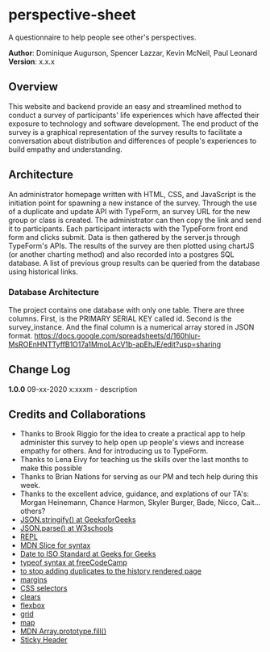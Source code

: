 # perspective-sheet
A questionnaire to help people see other's perspectives.


**Author**: Dominique Augurson, Spencer Lazzar, Kevin McNeil, Paul Leonard
**Version**: x.x.x

## Overview
This website and backend provide an easy and streamlined method to conduct a survey of participants' life experiences which have affected their exposure to technology and software development.  The end product of the survey is a graphical representation of the survey results to facilitate a conversation about distribution and differences of people's experiences to build empathy and understanding.


## Architecture
An administrator homepage written with HTML, CSS, and JavaScript is the initiation point for spawning a new instance of the survey.  Through the use of a duplicate and update API with TypeForm, an survey URL for the new group or class is created.  The administrator can then copy the link and send it to participants.  Each participant interacts with the TypeForm front end form and clicks submit.  Data is then gathered by the server.js through TypeForm's APIs.  The results of the survey are then plotted using chartJS (or another charting method) and also recorded into a postgres SQL database.  A list of previous group results can be queried from the database using historical links.

### Database Architecture
The project contains one database with only one table.  There are three columns.  First, is the PRIMARY SERIAL KEY called id.  Second is the survey_instance.  And the final column is a numerical array stored in JSON format.
https://docs.google.com/spreadsheets/d/160hlur-MsROEnHNTTyffB1O17a1MmoLAcV1b-apEhJE/edit?usp=sharing

## Change Log
**1.0.0** 09-xx-2020 x:xxxm - description


## Credits and Collaborations
- Thanks to Brook Riggio for the idea to create a practical app to help administer this survey to help open up people's views and increase empathy for others.  And for introducing us to TypeForm.
- Thanks to Lena Eivy for teaching us the skills over the last months to make this possible
- Thanks to Brian Nations for serving as our PM and tech help during this week.
- Thanks to the excellent advice, guidance, and explations of our TA's:  Morgan Heinemann, Chance Harmon, Skyler Burger, Bade, Nicco, Cait... others?
- [JSON.stringify() at GeeksforGeeks](https://www.geeksforgeeks.org/javascript-convert-an-array-to-json/)
- [JSON.parse() at W3schools](https://www.w3schools.com/js/js_json_parse.asp)
- [REPL](https://repl.it/)
- [MDN Slice for syntax](https://developer.mozilla.org/en-US/docs/Web/JavaScript/Reference/Global_Objects/String/slice)
- [Date to ISO Standard at Geeks for Geeks](https://www.geeksforgeeks.org/javascript-date-toisostring-method/#:~:text=toISOString()%20method%20is%20used,created%20using%20date()%20constructor.)
- [typeof syntax at freeCodeCamp](https://www.freecodecamp.org/news/javascript-data-types-typeof-explained/#:~:text=typeof%20is%20a%20JavaScript%20keyword,a%20variable%20in%20your%20code.)
- [to stop adding duplicates to the history rendered page](https://stackoverflow.com/questions/8217419/how-to-determine-if-javascript-array-contains-an-object-with-an-attribute-that-e)
- [margins](https://www.w3schools.com/cssref/pr_margin.asp)
- [CSS selectors](https://www.w3schools.com/cssref/css_selectors.asp)
- [clears](https://css-tricks.com/snippets/css/clear-fix/)
- [flexbox](https://css-tricks.com/snippets/css/a-guide-to-flexbox/)
- [grid](https://css-tricks.com/snippets/css/complete-guide-grid/)
- [map](https://developer.mozilla.org/en-US/docs/Web/JavaScript/Reference/Global_Objects/Array/map)
- [MDN Array.prototype.fill()](https://developer.mozilla.org/en-US/docs/Web/JavaScript/Reference/Global_Objects/Array/fill)
- [Sticky Header](https://www.w3schools.com/howto/howto_js_sticky_header.asp)